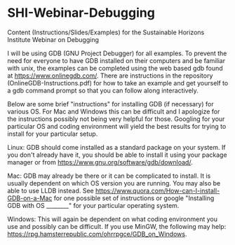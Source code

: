 # SHI-Webinar-Debugging
Content (Instructions/Slides/Examples) for the Sustainable Horizons Institute Webinar on Debugging

I will be using GDB (GNU Project Debugger) for all examples.  To prevent the need for everyone to have GDB installed on their computers and be familiar with unix, the examples can be completed using the web based gdb found at https://www.onlinegdb.com/.  There are instructions in the repository (OnlineGDB-Instructions.pdf) for how to take an example and get yourself to a gdb command prompt so that you can follow along interactively.

Below are some brief "instructions" for installing GDB (if necessary) for various OS.  For Mac and Windows this can be difficult and I apologize for the instructions possibly not being very helpful for those.  Googling for your particular OS and coding environment will yield the best results for trying to install for your particular setup.

Linux:
  GDB should come installed as a standard package on your system.  If you don't already have it, you should be able to install it using your package manager or from https://www.gnu.org/software/gdb/download/.
  
Mac:
  GDB may already be there or it can be complicated to install.  It is usually dependent on which OS version you are running.  You may also be able to use LLDB instead.  See https://www.quora.com/How-can-I-install-GDB-on-a-Mac for one possible set of instructions or google "Installing GDB with OS ________" for your particular operating system.
  
Windows:
  This will again be dependent on what coding environment you use and possibly can be difficult.  If you use MinGW, the following may help: https://rpg.hamsterrepublic.com/ohrrpgce/GDB_on_Windows.
